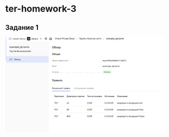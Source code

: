 # ter-homework-3

## Задание 1

![alt text](https://github.com/RiteHist/ter-homework-3/blob/main/media/1.PNG?raw=true)